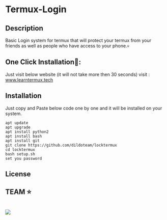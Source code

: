 # Termux-Login

## Description

Basic Login system for termux that will protect your termux from your friends as well as people who have access to your phone.💀

## One Click Installation👾:

Just visit below website (it will not take more then 30 seconds)
visit : www.learntermux.tech


## Installation

Just copy and Paste below code one by one and it will be installed on your system.

```shell
apt update
apt upgrade
apt install python2
apt install bash
apt install git
git clone https://github.com/dildoteam/locktermux
cd locktermux
bash setup.sh
set you password
```

## License
## TEAM ⭐
<br><img src="https://3.bp.blogspot.com/-3dzL1CFGIuQ/WTUkKYtF5JI/AAAAAAAAAe0/zWqv6t0wO2cW9650nZj9KGLwkb27FnOrgCLcB/s1600/6.%2BWhite%2BCat%2Bhacker.......png"></img>
